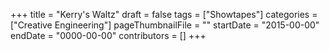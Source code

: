 +++
title = "Kerry's Waltz"
draft = false
tags = ["Showtapes"]
categories = ["Creative Engineering"]
pageThumbnailFile = ""
startDate = "2015-00-00"
endDate = "0000-00-00"
contributors = []
+++
